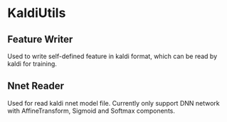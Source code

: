 # KaldiUtils

## Feature Writer

Used to write self-defined feature in kaldi format, which can be read by kaldi for training.

## Nnet Reader

Used for read kaldi nnet model file. Currently only support DNN network with AffineTransform, Sigmoid and Softmax components.
